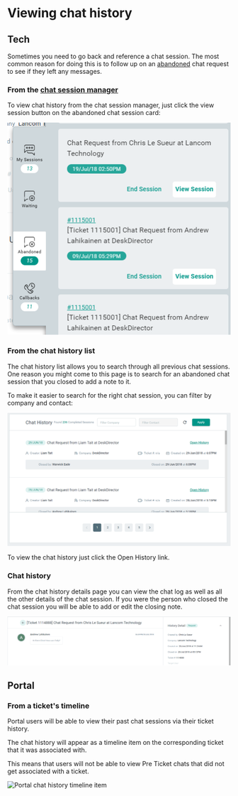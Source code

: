 # Viewing chat history

## Tech

Sometimes you need to go back and reference a chat session. The most common reason for doing this is to follow up on an [abandoned](../../glossary/c/chat_session.md) chat request to see if they left any messages.

### From the [chat session manager](../../glossary/c/chat_session_manager.md)

To view chat history from the chat session manager, just click the view session button on the abandoned chat session card:

![abandoned chat session cards](./img/chat_session_abandoned_card.png)

### From the chat history list

The chat history list allows you to search through all previous chat sessions. One reason you might come to this page is to search for an abandoned chat session that you closed to add a note to it.

To make it easier to search for the right chat session, you can filter by company and contact:

![chat history list](./img/chat_history_list.png)

To view the chat history just click the Open History link.

### Chat history

From the chat history details page you can view the chat log as well as all the other details of the chat session. If you were the person who closed the chat session you will be able to add or edit the closing note.

![chat history details](./img/chat_history_details.png)

## Portal

### From a ticket's timeline

Portal users will be able to view their past chat sessions via their ticket history.

The chat history will appear as a timeline item on the corresponding ticket that it was associated with.

This means that users will not be able to view Pre Ticket chats that did not get associated with a ticket.

![Portal chat history timeline item](./img/chat_history_timeline_item.png)
